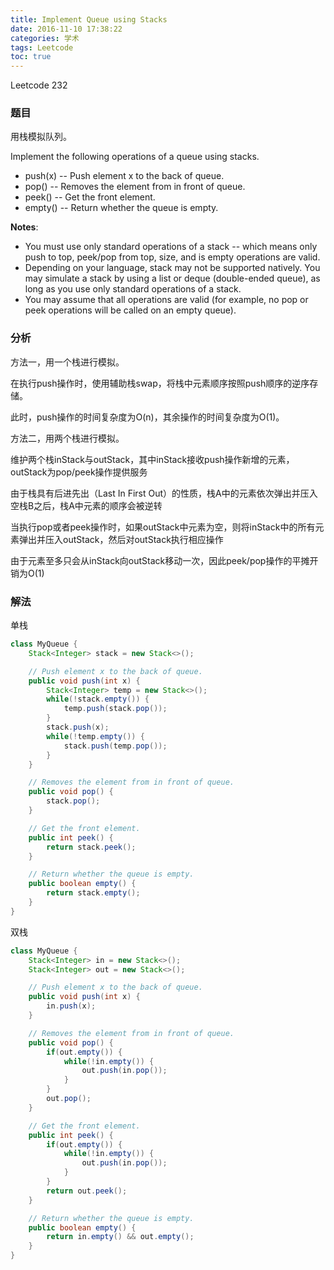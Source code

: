 ```yaml
---
title: Implement Queue using Stacks
date: 2016-11-10 17:38:22
categories: 学术
tags: Leetcode
toc: true
---
```


Leetcode 232

### 题目

用栈模拟队列。

Implement the following operations of a queue using stacks.

* push(x) -- Push element x to the back of queue.
* pop() -- Removes the element from in front of queue.
* peek() -- Get the front element.
* empty() -- Return whether the queue is empty.

__Notes__:

* You must use only standard operations of a stack -- which means only push to top, peek/pop from top, size, and is empty operations are valid.
* Depending on your language, stack may not be supported natively. You may simulate a stack by using a list or deque (double-ended queue), as long as you use only standard operations of a stack.
* You may assume that all operations are valid (for example, no pop or peek operations will be called on an empty queue).

### 分析

方法一，用一个栈进行模拟。

在执行push操作时，使用辅助栈swap，将栈中元素顺序按照push顺序的逆序存储。

此时，push操作的时间复杂度为O(n)，其余操作的时间复杂度为O(1)。

方法二，用两个栈进行模拟。

维护两个栈inStack与outStack，其中inStack接收push操作新增的元素，outStack为pop/peek操作提供服务

由于栈具有后进先出（Last In First Out）的性质，栈A中的元素依次弹出并压入空栈B之后，栈A中元素的顺序会被逆转

当执行pop或者peek操作时，如果outStack中元素为空，则将inStack中的所有元素弹出并压入outStack，然后对outStack执行相应操作

由于元素至多只会从inStack向outStack移动一次，因此peek/pop操作的平摊开销为O(1)

### 解法

单栈

```java
class MyQueue {
    Stack<Integer> stack = new Stack<>();

    // Push element x to the back of queue.
    public void push(int x) {
        Stack<Integer> temp = new Stack<>();
        while(!stack.empty()) {
            temp.push(stack.pop());
        }
        stack.push(x);
        while(!temp.empty()) {
            stack.push(temp.pop());
        }
    }

    // Removes the element from in front of queue.
    public void pop() {
        stack.pop();
    }

    // Get the front element.
    public int peek() {
        return stack.peek();
    }

    // Return whether the queue is empty.
    public boolean empty() {
        return stack.empty();
    }
}
```

双栈

```java
class MyQueue {
    Stack<Integer> in = new Stack<>();
    Stack<Integer> out = new Stack<>();

    // Push element x to the back of queue.
    public void push(int x) {
        in.push(x);
    }

    // Removes the element from in front of queue.
    public void pop() {
        if(out.empty()) {
            while(!in.empty()) {
                out.push(in.pop());
            }
        }
        out.pop();
    }

    // Get the front element.
    public int peek() {
        if(out.empty()) {
            while(!in.empty()) {
                out.push(in.pop());
            }
        }
        return out.peek();
    }

    // Return whether the queue is empty.
    public boolean empty() {
        return in.empty() && out.empty();
    }
}
```